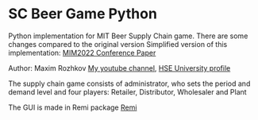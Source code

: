 # SC Beer Game Python
Python implementation for MIT Beer Supply Chain game. There are some changes compared to the original version
Simplified version of this implementation: [MIM2022 Conference Paper](https://doi.org/10.1016/j.ifacol.2022.09.673) 

Author: Maxim Rozhkov [My youtube channel](https://www.youtube.com/channel/UCxcUanIa5FKZf0FhUDAA5Dg), [HSE University profile](https://www.hse.ru/en/org/persons/25922950)

The supply chain game consists of administrator, who sets the period and demand level and four players: Retailer, Distributor, Wholesaler and Plant

The GUI is made in Remi package [Remi](https://github.com/rawpython/remi)
